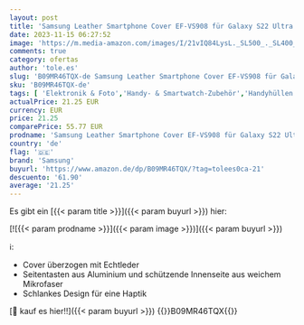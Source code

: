 ```yaml
---
layout: post
title: 'Samsung Leather Smartphone Cover EF-VS908 für Galaxy S22 Ultra  Handy-Hülle  echtes Leder  Schutz Case  stoßfest  premium  Hellgrau'
date: 2023-11-15 06:27:52
image: 'https://m.media-amazon.com/images/I/21vIQ84LysL._SL500_._SL400_.jpg'
comments: true
category: ofertas
author: 'tole.es'
slug: 'B09MR46TQX-de Samsung Leather Smartphone Cover EF-VS908 für Galaxy S22...'
sku: 'B09MR46TQX-de'
tags: [ 'Elektronik & Foto','Handy- & Smartwatch-Zubehör','Handyhüllen & Cover','Handys & Zubehör','Standard Handyhüllen','samsung','🇩🇪', ]
actualPrice: 21.25 EUR
currency: EUR
price: 21.25
comparePrice: 55.77 EUR
prodname: 'Samsung Leather Smartphone Cover EF-VS908 für Galaxy S22 Ultra  Handy-Hülle  echtes Leder  Schutz Case  stoßfest  premium  Hellgrau'
country: 'de'
flag: '🇩🇪'
brand: 'Samsung'
buyurl: 'https://www.amazon.de/dp/B09MR46TQX/?tag=tolees0ca-21'
descuento: '61.90'
average: '21.25'
---
```


Es gibt ein [{{< param title >}}]({{< param buyurl >}}) hier:

[![{{< param prodname >}}]({{< param image >}})]({{< param buyurl >}})

ℹ️:

- Cover überzogen mit Echtleder
- Seitentasten aus Aluminium und schützende Innenseite aus weichem Mikrofaser
- Schlankes Design für eine Haptik

[🛒 kauf es hier!!]({{< param buyurl >}})
{{<world>}}B09MR46TQX{{</world>}}
